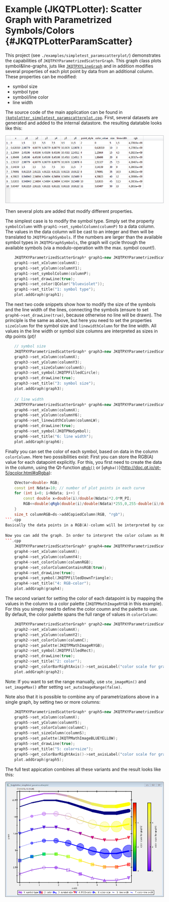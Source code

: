 # Example (JKQTPLotter): Scatter Graph with Parametrized Symbols/Colors {#JKQTPLotterParamScatter}
This project (see `./examples/simpletest_paramscatterplot/`) demonstrates the capabilities of `JKQTPXYParametrizedScatterGraph`. This graph class plots symbol&line-graphs, juts like [`JKQTPXYLineGraph`](../simpletest_symbols_and_styles/) and in addition modifies several properties of each plot point by data from an additional column. These properties can be modified:
- symbol size
- symbol type
- symbol/line color
- line width

The source code of the main application can be found in  [`jkqtplotter_simpletest_paramscatterplot.cpp`](../simpletest_paramscatterplot/jkqtplotter_simpletest_paramscatterplot.cpp). First, several datasets are generated and added to the internal datastore. the resulting datatable looks like this:

![jkqtplotter_simpletest_paramscatterplot](../../screenshots/jkqtplotter_simpletest_paramscatterplot_datatable.png)

Then several plots are added that modify different properties.

The simplest case is to modify the symbol type. Simply set the property `symbolColumn` with `graph1->set_symbolColumn(columnP)` to a data column. The values in the data column will be cast to an integer and then will be translated to `JKQTPGraphSymbols`. If the numbers are larger than the available symbol types in `JKQTPGraphSymbols`, the graph will cycle through the available symbols (via a modulo-operation with the max. symbol count!).
```.cpp
	JKQTPXYParametrizedScatterGraph* graph1=new JKQTPXYParametrizedScatterGraph(&plot);
    graph1->set_xColumn(columnX);
    graph1->set_yColumn(columnY1);
    graph1->set_symbolColumn(columnP);
    graph1->set_drawLine(true);
    graph1->set_color(QColor("blueviolet"));
    graph1->set_title("1: symbol type");
    plot.addGraph(graph1);
```


The next two code snippets show how to modify the size of the symbols and the line width of the lines, connecting the symbols (ensure to set `graph6->set_drawLine(true)`, because otherwise no line will be drawn). The principle is the same as above, but here you need to set the properties `sizeColumn` for the symbol size and `linewidthColumn` for the line width. All values in the line width or symbol size columns are interpreted as sizes in dtp points (pt)!
```.cpp
    // symbol size
    JKQTPXYParametrizedScatterGraph* graph3=new JKQTPXYParametrizedScatterGraph(&plot);
    graph3->set_xColumn(columnX);
    graph3->set_yColumn(columnY3);
    graph3->set_sizeColumn(columnS);
    graph3->set_symbol(JKQTPFilledCircle);
    graph3->set_drawLine(true);
    graph3->set_title("3: symbol size");
    plot.addGraph(graph3);

	// line width
    JKQTPXYParametrizedScatterGraph* graph6=new JKQTPXYParametrizedScatterGraph(&plot);
    graph6->set_xColumn(columnX);
    graph6->set_yColumn(columnY6);
    graph6->set_linewidthColumn(columnLW);
    graph6->set_drawLine(true);
    graph6->set_symbol(JKQTPNoSymbol);
    graph6->set_title("6: line width");
    plot.addGraph(graph6);
```


Finally you can set the color of each symbol, based on data in the column `colorColumn`. Here two possibilities exist: First you can store the RGB(A) value for each datapoint explicitly. For this, you first need to create the data in the column, using the Qt-function [`qRgb()`](http://doc.qt.io/qt-5/qcolor.html#qRgb) or [`qRgba()`}(http://doc.qt.io/qt-5/qcolor.html#qRgba):
```.cpp
    QVector<double> RGB;
    const int Ndata=10; // number of plot points in each curve
    for (int i=0; i<Ndata; i++) {
        const double x=double(i)/double(Ndata)*2.0*M_PI;
        RGB<<double(qRgb(double(i)/double(Ndata)*255,0,255-double(i)/double(Ndata)*255));
    }
    size_t columnRGB=ds->addCopiedColumn(RGB, "rgb");
```.cpp
Basically the data points in a RGB(A)-column will be interpreted by castig them to [`QRgb`](http://doc.qt.io/qt-5/qcolor.html#QRgb-typedef).

Now you can add the graph. In order to interpret the color column as RGB(A)-values, ensure to set `graph4->set_colorColumnContainsRGB(true)`:
```.cpp
    JKQTPXYParametrizedScatterGraph* graph4=new JKQTPXYParametrizedScatterGraph(&plot);
    graph4->set_xColumn(columnX);
    graph4->set_yColumn(columnY4);
    graph4->set_colorColumn(columnRGB);
    graph4->set_colorColumnContainsRGB(true);
    graph4->set_drawLine(true);
    graph4->set_symbol(JKQTPFilledDownTriangle);
    graph4->set_title("4: RGB-color");
    plot.addGraph(graph4);
```

The second variant for setting the color of each datapoint is by mapping the values in the column to a color palette (`JKQTPMathImageRYGB` in this example). For this you simply need to define the color coumn and the palette to use. By default, the color palette spans the full range of values in `colorColumn`:
```.cpp
    JKQTPXYParametrizedScatterGraph* graph2=new JKQTPXYParametrizedScatterGraph(&plot);
    graph2->set_xColumn(columnX);
    graph2->set_yColumn(columnY2);
    graph2->set_colorColumn(columnC);
    graph2->set_palette(JKQTPMathImageRYGB);
    graph2->set_symbol(JKQTPFilledRect);
    graph2->set_drawLine(true);
    graph2->set_title("2: color");
    graph2->get_colorBarRightAxis()->set_axisLabel("color scale for graph2");
    plot.addGraph(graph2);
```
Note: If you want to set the range manually, use `ste_imageMin()` and `set_imageMax()` after setting `set_autoImageRange(false)`.


Note also that it is possible to combine any of parametrizations above in a single graph, by setting two or more columns:
```.cpp
    JKQTPXYParametrizedScatterGraph* graph5=new JKQTPXYParametrizedScatterGraph(&plot);
    graph5->set_xColumn(columnX);
    graph5->set_yColumn(columnY5);
    graph5->set_colorColumn(columnC);
    graph5->set_sizeColumn(columnS);
    graph5->set_palette(JKQTPMathImageBLUEYELLOW);
    graph5->set_drawLine(true);
    graph5->set_title("5: color+size");
    graph5->get_colorBarRightAxis()->set_axisLabel("color scale for graph5");
    plot.addGraph(graph5);
```


The full test appication combines all these variants and the result looks like this:

![jkqtplotter_simpletest_paramscatterplot](../../screenshots/jkqtplotter_simpletest_paramscatterplot.png)



